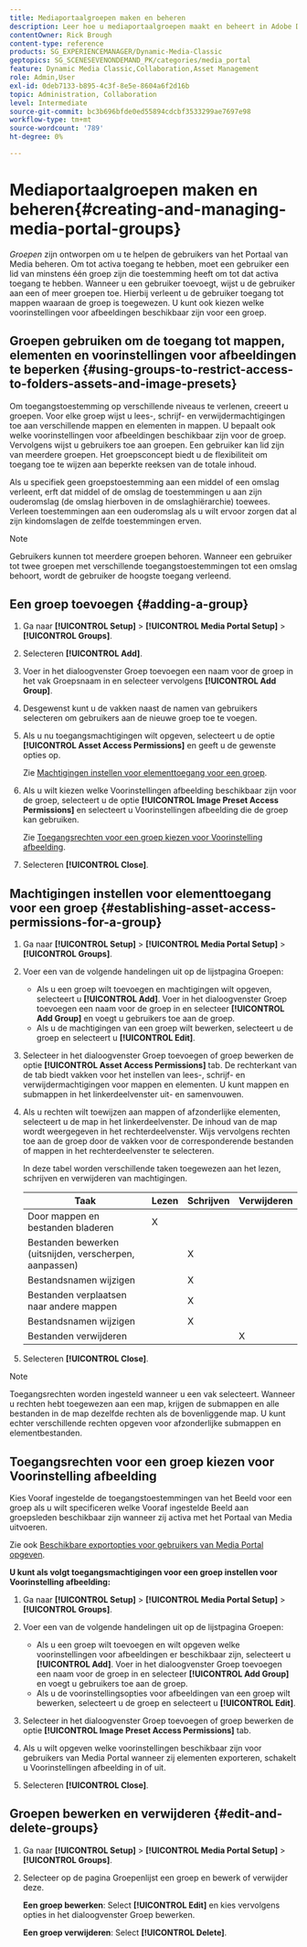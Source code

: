 ```yaml
---
title: Mediaportaalgroepen maken en beheren
description: Leer hoe u mediaportaalgroepen maakt en beheert in Adobe Dynamic Media Classic.
contentOwner: Rick Brough
content-type: reference
products: SG_EXPERIENCEMANAGER/Dynamic-Media-Classic
geptopics: SG_SCENESEVENONDEMAND_PK/categories/media_portal
feature: Dynamic Media Classic,Collaboration,Asset Management
role: Admin,User
exl-id: 0deb7133-b895-4c3f-8e5e-8604a6f2d16b
topic: Administration, Collaboration
level: Intermediate
source-git-commit: bc3b696bfde0ed55894cdcbf3533299ae7697e98
workflow-type: tm+mt
source-wordcount: '789'
ht-degree: 0%

---
```


# Mediaportaalgroepen maken en beheren{#creating-and-managing-media-portal-groups}

*Groepen* zijn ontworpen om u te helpen de gebruikers van het Portaal van Media beheren. Om tot activa toegang te hebben, moet een gebruiker een lid van minstens één groep zijn die toestemming heeft om tot dat activa toegang te hebben. Wanneer u een gebruiker toevoegt, wijst u de gebruiker aan een of meer groepen toe. Hierbij verleent u de gebruiker toegang tot mappen waaraan de groep is toegewezen. U kunt ook kiezen welke voorinstellingen voor afbeeldingen beschikbaar zijn voor een groep.

## Groepen gebruiken om de toegang tot mappen, elementen en voorinstellingen voor afbeeldingen te beperken {#using-groups-to-restrict-access-to-folders-assets-and-image-presets}

Om toegangstoestemming op verschillende niveaus te verlenen, creeert u groepen. Voor elke groep wijst u lees-, schrijf- en verwijdermachtigingen toe aan verschillende mappen en elementen in mappen. U bepaalt ook welke voorinstellingen voor afbeeldingen beschikbaar zijn voor de groep. Vervolgens wijst u gebruikers toe aan groepen. Een gebruiker kan lid zijn van meerdere groepen. Het groepsconcept biedt u de flexibiliteit om toegang toe te wijzen aan beperkte reeksen van de totale inhoud.

Als u specifiek geen groepstoestemming aan een middel of een omslag verleent, erft dat middel of de omslag de toestemmingen u aan zijn ouderomslag (de omslag hierboven in de omslaghiërarchie) toewees. Verleen toestemmingen aan een ouderomslag als u wilt ervoor zorgen dat al zijn kindomslagen de zelfde toestemmingen erven.

>[!NOTE]
>
>Gebruikers kunnen tot meerdere groepen behoren. Wanneer een gebruiker tot twee groepen met verschillende toegangstoestemmingen tot een omslag behoort, wordt de gebruiker de hoogste toegang verleend.

## Een groep toevoegen {#adding-a-group}

1. Ga naar **[!UICONTROL Setup]** > **[!UICONTROL Media Portal Setup]** > **[!UICONTROL Groups]**.
1. Selecteren **[!UICONTROL Add]**.
1. Voer in het dialoogvenster Groep toevoegen een naam voor de groep in het vak Groepsnaam in en selecteer vervolgens **[!UICONTROL Add Group]**.
1. Desgewenst kunt u de vakken naast de namen van gebruikers selecteren om gebruikers aan de nieuwe groep toe te voegen.
1. Als u nu toegangsmachtigingen wilt opgeven, selecteert u de optie **[!UICONTROL Asset Access Permissions]** en geeft u de gewenste opties op.

   Zie [Machtigingen instellen voor elementtoegang voor een groep](creating-media-portal-groups.md#establishing_asset_access_permissions_for_a_group).

1. Als u wilt kiezen welke Voorinstellingen afbeelding beschikbaar zijn voor de groep, selecteert u de optie **[!UICONTROL Image Preset Access Permissions]** en selecteert u Voorinstellingen afbeelding die de groep kan gebruiken.

   Zie [Toegangsrechten voor een groep kiezen voor Voorinstelling afbeelding](creating-media-portal-groups.md#choosing_image_preset_access_permissions_for_a_group).

1. Selecteren **[!UICONTROL Close]**.

## Machtigingen instellen voor elementtoegang voor een groep {#establishing-asset-access-permissions-for-a-group}

1. Ga naar **[!UICONTROL Setup]** > **[!UICONTROL Media Portal Setup]** > **[!UICONTROL Groups]**.
1. Voer een van de volgende handelingen uit op de lijstpagina Groepen:

   * Als u een groep wilt toevoegen en machtigingen wilt opgeven, selecteert u **[!UICONTROL Add]**. Voer in het dialoogvenster Groep toevoegen een naam voor de groep in en selecteer **[!UICONTROL Add Group]** en voegt u gebruikers toe aan de groep.
   * Als u de machtigingen van een groep wilt bewerken, selecteert u de groep en selecteert u **[!UICONTROL Edit]**.

1. Selecteer in het dialoogvenster Groep toevoegen of groep bewerken de optie **[!UICONTROL Asset Access Permissions]** tab. De rechterkant van de tab biedt vakken voor het instellen van lees-, schrijf- en verwijdermachtigingen voor mappen en elementen. U kunt mappen en submappen in het linkerdeelvenster uit- en samenvouwen.
1. Als u rechten wilt toewijzen aan mappen of afzonderlijke elementen, selecteert u de map in het linkerdeelvenster. De inhoud van de map wordt weergegeven in het rechterdeelvenster. Wijs vervolgens rechten toe aan de groep door de vakken voor de corresponderende bestanden of mappen in het rechterdeelvenster te selecteren.

   In deze tabel worden verschillende taken toegewezen aan het lezen, schrijven en verwijderen van machtigingen.

   | Taak | Lezen | Schrijven | Verwijderen |
   | --- | --- | --- | --- |
   | Door mappen en bestanden bladeren | X | | |
   | Bestanden bewerken (uitsnijden, verscherpen, aanpassen) | | X | |
   | Bestandsnamen wijzigen | | X | |
   | Bestanden verplaatsen naar andere mappen | | X | |
   | Bestandsnamen wijzigen | | X | |
   | Bestanden verwijderen | | | X |

1. Selecteren **[!UICONTROL Close]**.

>[!NOTE]
>
>Toegangsrechten worden ingesteld wanneer u een vak selecteert. Wanneer u rechten hebt toegewezen aan een map, krijgen de submappen en alle bestanden in de map dezelfde rechten als de bovenliggende map. U kunt echter verschillende rechten opgeven voor afzonderlijke submappen en elementbestanden.

## Toegangsrechten voor een groep kiezen voor Voorinstelling afbeelding

Kies Vooraf ingestelde de toegangstoestemmingen van het Beeld voor een groep als u wilt specificeren welke Vooraf ingestelde Beeld aan groepsleden beschikbaar zijn wanneer zij activa met het Portaal van Media uitvoeren.

Zie ook [Beschikbare exportopties voor gebruikers van Media Portal opgeven](specifying-export-options-available-media.md#specifying_export_options_available_to_media_portal_users).

**U kunt als volgt toegangsmachtigingen voor een groep instellen voor Voorinstelling afbeelding:**

1. Ga naar **[!UICONTROL Setup]** > **[!UICONTROL Media Portal Setup]** > **[!UICONTROL Groups]**.
1. Voer een van de volgende handelingen uit op de lijstpagina Groepen:

   * Als u een groep wilt toevoegen en wilt opgeven welke voorinstellingen voor afbeeldingen er beschikbaar zijn, selecteert u **[!UICONTROL Add]**. Voer in het dialoogvenster Groep toevoegen een naam voor de groep in en selecteer **[!UICONTROL Add Group]** en voegt u gebruikers toe aan de groep.
   * Als u de voorinstellingsopties voor afbeeldingen van een groep wilt bewerken, selecteert u de groep en selecteert u **[!UICONTROL Edit]**.

1. Selecteer in het dialoogvenster Groep toevoegen of groep bewerken de optie **[!UICONTROL Image Preset Access Permissions]** tab.
1. Als u wilt opgeven welke voorinstellingen beschikbaar zijn voor gebruikers van Media Portal wanneer zij elementen exporteren, schakelt u Voorinstellingen afbeelding in of uit.
1. Selecteren **[!UICONTROL Close]**.

## Groepen bewerken en verwijderen {#edit-and-delete-groups}

1. Ga naar **[!UICONTROL Setup]** > **[!UICONTROL Media Portal Setup]** > **[!UICONTROL Groups]**.
1. Selecteer op de pagina Groepenlijst een groep en bewerk of verwijder deze.

   **Een groep bewerken**: Select **[!UICONTROL Edit]** en kies vervolgens opties in het dialoogvenster Groep bewerken.

   **Een groep verwijderen**: Select **[!UICONTROL Delete]**.
